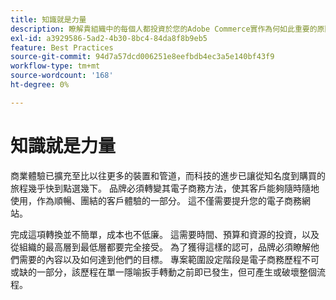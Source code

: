 ```yaml
---
title: 知識就是力量
description: 瞭解貴組織中的每個人都投資於您的Adobe Commerce實作為何如此重要的原因。
exl-id: a3929586-5ad2-4b30-8bc4-84da8f8b9eb5
feature: Best Practices
source-git-commit: 94d7a57dcd006251e8eefbdb4ec3a5e140bf43f9
workflow-type: tm+mt
source-wordcount: '168'
ht-degree: 0%

---
```


# 知識就是力量

商業體驗已擴充至比以往更多的裝置和管道，而科技的進步已讓從知名度到購買的旅程幾乎快到點選幾下。 品牌必須轉變其電子商務方法，使其客戶能夠隨時隨地使用，作為順暢、團結的客戶體驗的一部分。 這不僅需要提升您的電子商務網站。

完成這項轉換並不簡單，成本也不低廉。 這需要時間、預算和資源的投資，以及從組織的最高層到最低層都要完全接受。 為了獲得這樣的認可，品牌必須瞭解他們需要的內容以及如何達到他們的目標。 專案範圍設定階段是電子商務歷程不可或缺的一部分，該歷程在單一隱喻扳手轉動之前即已發生，但可產生或破壞整個流程。

